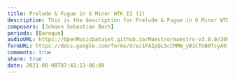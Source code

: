 ```yaml
---
title: Prelude & Fugue in G Minor WTK II (1)
description: This is the description for Prelude & Fugue in G Minor WTK II by Johann Sebastian Bach
composers: [Johann Sebastian Bach]
periods: [Baroque]
audioURL: https://OpenMusicDataset.github.io/Maestro/maestro-v3.0.0/2004/MIDI-Unprocessed_SMF_17_R1_2004_01-02_ORIG_MID--AUDIO_20_R2_2004_02_Track02_wav.midi
formURL: https://docs.google.com/forms/d/e/1FAIpQLScCMMW_yBiCTUB0TcyAO-4uZo62Uhqjtbq3qWr9pswBTQWFnw/viewform
comments: true
share: true
date: 2021-08-08T07:43:13-06:00
---
```

